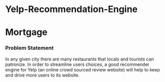 # Yelp-Recommendation-Engine
# Mortgage
<h3>Problem Statement</h3>
<p>In any given city there are many restaurants that locals and tourists can patronize. In order to streamline users choices, a good recommender engine for Yelp (an online crowd sourced review website) will help to keep and drive more users to its website.
</p>
